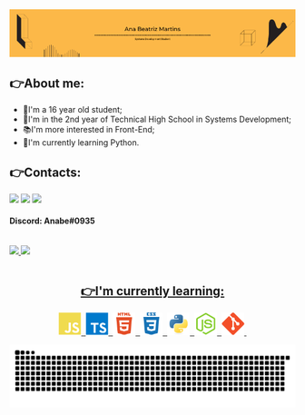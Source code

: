<div align="center">
<img src="banner.png" tittle="background-banner"/>
<div align="left">
 <h2>👉About me:</h2>
 <div><ul>
    <li>🌱I'm a 16 year old student;</li>
    <li>🌟I'm in the 2nd year of Technical High School in Systems Development;</li>
    <li>📚I'm more interested in Front-End;</li>
    <li>🧩I'm currently learning Python.</li>
  </ul></div>
 <div>
 <h2>👉Contacts:</h2>
<a href="https://instagram.com/anabe.m_" target="_blank"><img src="https://img.icons8.com/fluency/48/000000/instagram-new.png"/></a>
<a href="mailto:ana_beatriz-martins@estudante.sesisenai.org.br" target="_blank"><img src="https://img.icons8.com/fluency/48/000000/gmail-new.png"/></a>
<a href="https://www.linkedin.com/in/anabe-sc" target="_blank"><img src="https://img.icons8.com/color/48/000000/linkedin-circled--v1.png"/></a><br>    <h4>Discord: Anabe#0935</h4> <br>
 </div>
 
  <div>
<a href="https://github.com/anabmartins">
<img height="180em" src="https://github-readme-stats.vercel.app/api/top-langs/?username=anabmartins&layout=compact&langs_count=7&theme=great-gatsby"/>
<img height="180em" src="https://github-readme-stats.vercel.app/api?username=anabmartins&show_icons=true&theme=great-gatsby&include_all_commits=true&count_private=true"/>
</div>
 </div>
 <br>
 <h2>👉I'm currently learning:</h2>
  <img src="https://github.com/devicons/devicon/blob/master/icons/javascript/javascript-plain.svg" title="JavaScript" alt="JavaScript" width="40" height="40"/>&nbsp;
  <img src="https://github.com/devicons/devicon/blob/master/icons/typescript/typescript-plain.svg" title="TypeScript" alt="TypeScript" width="40" height="40"/>&nbsp;
  <img src="https://github.com/devicons/devicon/blob/master/icons/html5/html5-plain-wordmark.svg" title="HTML5"      alt="HTML" width="40" height="40"/>&nbsp;
  <img src="https://github.com/devicons/devicon/blob/master/icons/css3/css3-plain-wordmark.svg" title="CSS3"       alt="CSS" width="40" height="40"/>&nbsp;
  <img src="https://github.com/devicons/devicon/blob/master/icons/python/python-original.svg" title="Python" alt="Python" width="40" height="40"/>&nbsp;
  <img src="https://github.com/devicons/devicon/blob/master/icons/nodejs/nodejs-plain.svg" ttitle="NodeJS" alt="NodeJS" width="40" height="40"/>&nbsp;
  <img src="https://github.com/devicons/devicon/blob/master/icons/git/git-plain.svg" title="Git" alt="Git" width="40" height="40"/>&nbsp;
  
  ![Snake animation](https://github.com/anabmartins/anabmartins/blob/output/github-contribution-grid-snake.svg)
